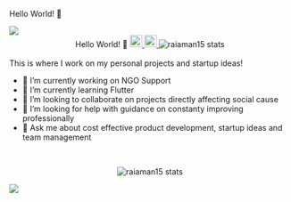 Hello World! 👋 

<img src="https://camo.githubusercontent.com/d5d1c58663645ec18bae956be49149b20a98ca5d75844bfd0b07b07da86e5b1e/68747470733a2f2f63722d73732d736572766963652e617a75726577656273697465732e6e65742f6170692f53637265656e53686f743f7769646765743d73756d6d61727926757365726e616d653d726169616d616e3135" />

<div align="center" width="100%">
  <span align="left">
    Hello World! 👋
  </span>
  <span align="right">
    <a href="https://www.linkedin.com/in/raiaman15/">
      <img alt="Aman's LinkedIn" width="22px" src="https://raw.githubusercontent.com/peterthehan/peterthehan/master/assets/linkedin.svg" />
    </a>
    <a href="https://twitter.com/raiaman15">
      <img alt="Aman's Twitter" width="22px" src="https://raw.githubusercontent.com/peterthehan/peterthehan/master/assets/twitter.svg" />
    </a>
    <img src="https://visitor-badge.glitch.me/badge?page_id=raiaman15.raiaman15" alt="raiaman15 stats">
  </span>
</div>

<br />
This is where I work on my personal projects and startup ideas!

- 🔭 I’m currently working on NGO Support
- 🌱 I’m currently learning Flutter
- 👯 I’m looking to collaborate on projects directly affecting social cause
- 🤔 I’m looking for help with guidance on constanty improving professionally
- 💬 Ask me about cost effective product development, startup ideas and team management

<br />


<p align="center">
  <img src="https://github-readme-stats.vercel.app/api?username=raiaman15&show_icons=true&theme=gotham" alt="raiaman15 stats" />
</p>

<img src="https://cr-skills-chart-widget.azurewebsites.net/api/api?username=raiaman15" />

